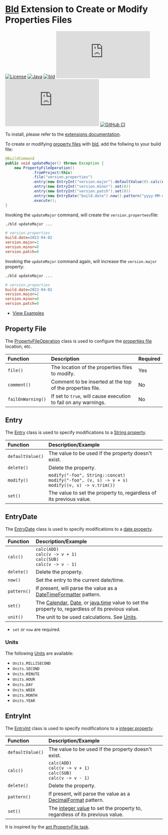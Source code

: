 # [Bld](https://rife2.com/bld) Extension to Create or Modify Properties Files

[![License](https://img.shields.io/badge/license-Apache%20License%202.0-blue.svg)](https://opensource.org/licenses/Apache-2.0)
[![Java](https://img.shields.io/badge/java-17%2B-blue)](https://www.oracle.com/java/technologies/javase/jdk17-archive-downloads.html)
[![bld](https://img.shields.io/badge/1.7.2-FA9052?label=bld&labelColor=2392FF)](https://rife2.com/bld)
[![Release](https://flat.badgen.net/maven/v/metadata-url/repo.rife2.com/releases/com/uwyn/rife2/bld-property-file/maven-metadata.xml?color=blue)](https://repo.rife2.com/#/releases/com/uwyn/rife2/bld-property-file)
[![Snapshot](https://flat.badgen.net/maven/v/metadata-url/repo.rife2.com/snapshots/com/uwyn/rife2/bld-property-file/maven-metadata.xml?label=snapshot)](https://repo.rife2.com/#/snapshots/com/uwyn/rife2/bld-property-file)
[![GitHub CI](https://github.com/rife2/bld-property-file/actions/workflows/bld.yml/badge.svg)](https://github.com/rife2/bld-property-file/actions/workflows/bld.yml)

To install, please refer to the [extensions documentation](https://github.com/rife2/bld/wiki/Extensions).

To create or modifying [property files](https://docs.oracle.com/javase/tutorial/essential/environment/properties.html) with [bld](https://rife2.com/bld), add the follwing to your build file:

```java
@BuildCommand
public void updateMajor() throws Exception {
    new PropertyFileOperation()
            .fromProject(this)
            .file("version.properties")
            .entry(new EntryInt("version.major").defaultValue(0).calc(ADD))
            .entry(new EntryInt("version.minor").set(0))
            .entry(new EntryInt("version.patch").set(0))
            .entry(new EntryDate("build.date").now().pattern("yyyy-MM-dd"))
            .execute();
}
```
Invoking the `updateMajor` command, will create the `version.propertees`file:

```sh
./bld updateMajor ...
```

```ini
# version.properties
build.date=2023-04-02
version.major=1
version.minor=0
version.patch=0
```

Invoking the `updateMajor` command again, will increase the `version.major` property:

```sh
./bld updateMajor ...
```

```ini
# version.properties
build.date=2023-04-02
version.major=2
version.minor=0
version.patch=0
```

- [View Examples](https://github.com/rife2/bld-property-file/tree/master/examples)

## Property File

The [PropertyFileOperation](https://rife2.github.io/bld-property-file/rife/bld/extension/propertyfile/PropertyFileOperation.html) class is used to configure the [properties file](https://docs.oracle.com/javase/tutorial/essential/environment/properties.html) location, etc.

| Function          | Description                                                     | Required |
|:------------------|:----------------------------------------------------------------|:---------|
| `file()`          | The location of the properties files to modify.                 | Yes      |
| `comment()`       | Comment to be inserted at the top of the properties file.       | No       |       
| `failOnWarning()` | If set to `true`, will cause execution to fail on any warnings. | No       |

## Entry

The [Entry](https://rife2.github.io/bld-property-file/rife/bld/extension/propertyfile/Entry.html) class is used to specify modifications to a [String property](https://docs.oracle.com/javase/tutorial/essential/environment/properties.html).

| Function         | Description/Example                                                                                     |
|:-----------------|:--------------------------------------------------------------------------------------------------------|
| `defaultValue()` | The value to be used if the property doesn't exist.                                                     |
| `delete()`       | Delete the property.                                                                                    |
| `modify()`       | `modify("-foo", String::concat)`<br/>`modify("-foo", (v, s) -> v + s)`<br/>`modify((v, s) -> v.trim())` | Modify an entry value.                     |
| `set()`          | The value to set the property to, regardless of its previous value.                                     |

## EntryDate

The [EntryDate](https://rife2.github.io/bld-property-file/rife/bld/extension/propertyfile/EntryDate.html) class is used to specify modifications to a [date property](https://docs.oracle.com/javase/tutorial/essential/environment/properties.html).

| Function         | Description/Example                                                                                                                                                                                                                                                                                                                                                         |
|:-----------------|:----------------------------------------------------------------------------------------------------------------------------------------------------------------------------------------------------------------------------------------------------------------------------------------------------------------------------------------------------------------------------|
| `calc()`         | `calc(ADD)`<br/>`calc(v -> v + 1)`<br/>`calc(SUB)`<br/>`calc(v -> v - 1)`                                                                                                                                                                                                                                                                                                   |
| `delete()`       | Delete the property.                                                                                                                                                                                                                                                                                                                                                        |
| `now()`          | Set the entry to the current date/time.                                                                                                                                                                                                                                                                                                                                     |
| `pattern()`      | If present, will parse the value as a [DateTimeFormatter](https://docs.oracle.com/en/java/javase/17/docs/api/java.base/java/time/format/DateTimeFormatter.html) pattern.                                                                                                                                                                                                    |
| `set()`          | The [Calendar](https://docs.oracle.com/en/java/javase/17/docs/api/java.base/java/util/Calendar.html), [Date](https://docs.oracle.com/en/java/javase/17/docs/api/java.base/java/util/Date.html), or [java.time](https://docs.oracle.com/en/java/javase/17/docs/api/java.base/java/time/package-summary.html) value to set the property to, regardless of its previous value. |
| `unit()`         | The unit to be used calculations. See [Units](#units).                                                                                                                                                                                                                                                                                                                      |                                                                                                                                                                          

- `set` or `now` are required.

### Units

The following [Units](https://rife2.github.io/bld-property-file/rife/bld/extension/propertyfile/EntryDate.Units.html) are available:

* `Units.MILLISECOND`
* `Units.SECOND`
* `Units.MINUTE`
* `Units.HOUR`
* `Units.DAY`
* `Units.WEEK`
* `Units.MONTH`
* `Units.YEAR`

## EntryInt

The [EntryInt](https://rife2.github.io/bld-property-file/rife/bld/extension/propertyfile/EntryInt.html) class is used to specify modifications to a [integer property](https://docs.oracle.com/javase/tutorial/essential/environment/properties.html).

| Function         | Description/Example                                                                                                                                                |
|:-----------------|:-------------------------------------------------------------------------------------------------------------------------------------------------------------------|
| `defaultValue()` | The value to be used if the property doesn't exist.                                                                                                                |
| `calc()`         | `calc(ADD)`<br/>`calc(v -> v + 1)`<br/>`calc(SUB)`<br/>`calc(v -> v - 1)`                                                                                          |
| `delete()`       | Delete the property.                                                                                                                                               |
| `pattern()`      | If present, will parse the value as a [DecimalFormat](https://docs.oracle.com/en/java/javase/17/docs/api/java.base/java/text/DecimalFormat.html) pattern.          |
| `set()`          | The [integer value](https://docs.oracle.com/en/java/javase/17/docs/api/java.base/java/lang/Integer.html) to set the property to, regardless of its previous value. |

It is inspired by the [ant PropertyFile task](https://ant.apache.org/manual/Tasks/propertyfile.html).
